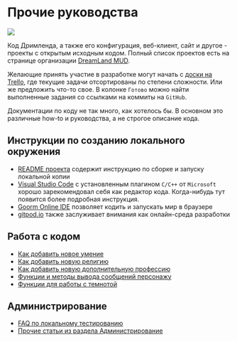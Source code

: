 # Прочие руководства

![](https://raw.githubusercontent.com/wiki/dreamland-mud/dreamland_code/images/code02.png)

Код Дримленда, а также его конфигурация, веб-клиент, сайт и другое - проекты с открытым исходным кодом. Полный список проектов есть на странице организации [DreamLand MUD](https://github.com/dreamland-mud/).

Желающие принять участие в разработке могут начать с [доски на Trello](https://trello.com/b/r2gUQ6TY/make-dreamland-great-again), где текущие задачи отсортированы по степени сложности. Или же предложить что-то свое. В колонке `Готово` можно найти выполненные задания со ссылками на коммиты на `GitHub`.

Документации по коду не так много, как хотелось бы. В основном это различные how-to и руководства, а не строгое описание кода.

## Инструкции по созданию локального окружения

* [README проекта](https://github.com/dreamland-mud/dreamland_code/blob/master/README.md) содержит инструкцию по сборке и запуску локальной копии
* [Visual Studio Code](https://code.visualstudio.com/) с установленным плагином `C/C++` от `Microsoft` хорошо зарекомендовал себя как редактор кода. Когда-нибудь тут появится более подробная инструкция.
* [Goorm Online IDE](https://github.com/dreamland-mud/dreamland_code/wiki/Goorm-IDE) позволяет кодить и запускать мир в браузере
* [gitpod.io](https://gitpod.io/) также заслуживает внимания как онлайн-среда разработки

## Работа с кодом

* [Как добавить новое умение](https://github.com/dreamland-mud/dreamland_code/wiki/New-skill)
* [Как добавить новую религию](https://github.com/dreamland-mud/dreamland_code/wiki/New-religion)
* [Как добавить новую дополнительную профессию](https://github.com/dreamland-mud/dreamland_code/wiki/New-craft-profession)
* [Функции и методы вывода сообщений персонажу](https://github.com/dreamland-mud/dreamland_code/wiki/ACT-format)
* [Функции для работы с темнотой](https://github.com/dreamland-mud/dreamland_code/wiki/Dark-rooms)

## Администрирование

* [FAQ по локальному тестированию](https://github.com/dreamland-mud/dreamland_code/wiki/Testing-FAQ)
* [Прочие статьи из раздела Администрирование](https://github.com/dreamland-mud/dreamland_code/wiki/Admin)

